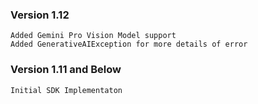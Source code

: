 ### Version 1.12
    Added Gemini Pro Vision Model support
    Added GenerativeAIException for more details of error

### Version 1.11 and Below
    Initial SDK Implementaton